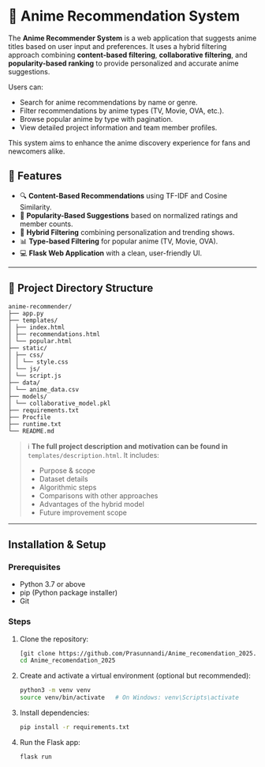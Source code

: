 
# 🎌 Anime Recommendation System


The **Anime Recommender System** is a web application that suggests anime titles based on user input and preferences. It uses a hybrid filtering approach combining **content-based filtering**, **collaborative filtering**, and **popularity-based ranking** to provide personalized and accurate anime suggestions.


Users can:
- Search for anime recommendations by name or genre.
- Filter recommendations by anime types (TV, Movie, OVA, etc.).
- Browse popular anime by type with pagination.
- View detailed project information and team member profiles.

This system aims to enhance the anime discovery experience for fans and newcomers alike.

## 📌 Features

- 🔍 **Content-Based Recommendations** using TF-IDF and Cosine Similarity.
- 🌟 **Popularity-Based Suggestions** based on normalized ratings and member counts.
- 🧠 **Hybrid Filtering** combining personalization and trending shows.
- 📊 **Type-based Filtering** for popular anime (TV, Movie, OVA).
- 💻 **Flask Web Application** with a clean, user-friendly UI.

---

## 📁 Project Directory Structure

```
anime-recommender/
├── app.py
├── templates/
│ ├── index.html
│ ├── recommendations.html
│ └── popular.html
├── static/
│ ├── css/
│ │ └── style.css
│ └── js/
│ └── script.js
├── data/
│ └── anime_data.csv
├── models/
│ └── collaborative_model.pkl
├── requirements.txt
├── Procfile
├── runtime.txt
└── README.md
```

> ℹ️ **The full project description and motivation can be found in** `templates/description.html`. It includes:
> - Purpose & scope
> - Dataset details
> - Algorithmic steps
> - Comparisons with other approaches
> - Advantages of the hybrid model
> - Future improvement scope

---
## Installation & Setup

### Prerequisites

- Python 3.7 or above  
- pip (Python package installer)  
- Git  

### Steps

1. Clone the repository:
   ```bash
   [git clone https://github.com/Prasunnandi/Anime_recomendation_2025.git]
   cd Anime_recomendation_2025

2. Create and activate a virtual environment (optional but recommended):
   ```bash
   python3 -m venv venv
   source venv/bin/activate   # On Windows: venv\Scripts\activate

3. Install dependencies:
   ```bash
   pip install -r requirements.txt

4. Run the Flask app:
   ```bash
   flask run
